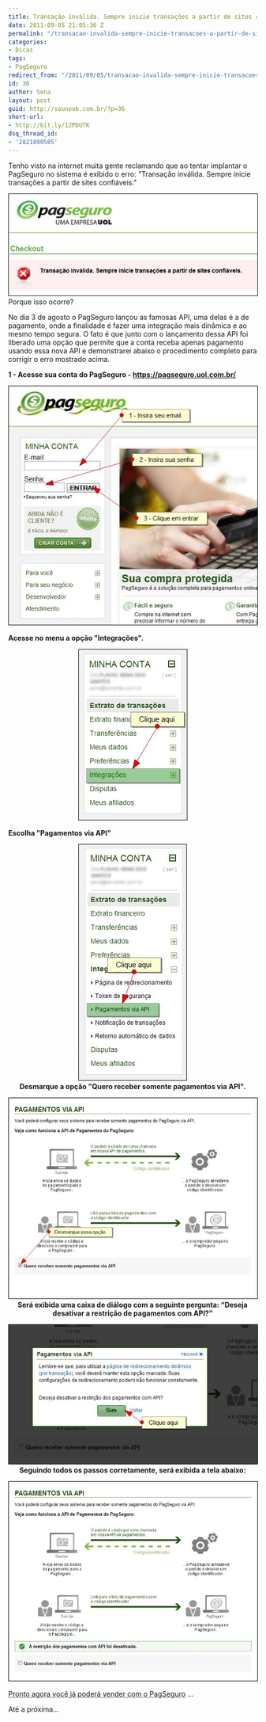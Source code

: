 ```yaml
---
title: Transação inválida. Sempre inicie transações a partir de sites confiáveis.
date: 2011-09-05 21:05:36 Z
permalink: "/transacao-invalida-sempre-inicie-transacoes-a-partir-de-sites-confiaveis/"
categories:
- Dicas
tags:
- PagSeguro
redirect_from: "/2011/09/05/transacao-invalida-sempre-inicie-transacoes-a-partir-de-sites-confiaveis/"
id: 36
author: Sena
layout: post
guid: http://sounoob.com.br/?p=36
short-url:
- http://bit.ly/12PDUTK
dsq_thread_id:
- '2821890585'
---
```


<p style="text-align: left;">
  Tenho visto na internet muita gente reclamando que ao tentar implantar o PagSeguro no sistema é exibido o erro: "Transação inválida. Sempre inicie transações a partir de sites confiáveis."<!--more-->
</p>

<p style="text-align: left;">
  <img class="aligncenter" style="border: 1px solid black;" title="Transação inválida. Sempre inicie transações a partir de sites confiáveis." src="./assets/uploads/2011/09/Transacao-invalida.-Sempre-inicie-transacoes-a-partir-de-sites-confiaveis..jpg" alt="Transação inválida. Sempre inicie transações a partir de sites confiáveis." /><br /> Porque isso ocorre?
</p>

No dia 3 de agosto o PagSeguro lançou as famosas API, uma delas é a de pagamento, onde a finalidade é fazer uma integração mais dinâmica e ao mesmo tempo segura. O fato é que junto com o lançamento dessa API foi liberado uma opção que permite que a conta receba apenas pagamento usando essa nova API e demonstrarei abaixo o procedimento completo para corrigir o erro mostrado acima.

<p style="text-align: left;">
  <strong>1 - Acesse sua conta do PagSeguro - <a href="https://pagseguro.uol.com.br/">https://pagseguro.uol.com.br/</a></strong>
</p>

<p style="text-align: center;">
  <img class="aligncenter" style="border: 1px solid black;" title="Tela de Login do PagSeguro" src="./assets/uploads/2011/09/PagSeguro-FazendoLogin.jpg" alt="Tela de Login do PagSeguro" />
</p>

<p style="text-align: left;">
  <strong>Acesse no menu a opção "Integrações".</strong>
</p>

<p style="text-align: center;">
  <img class="aligncenter" style="border: 1px solid black;" title="Menu - integrações" src="./assets/uploads/2011/09/MenuIntegracoes.jpg" alt="Menu - integrações"  />
</p>

<p style="text-align: left;">
  <strong>Escolha "Pagamentos via API"</strong>
</p>

<p style="text-align: center;">
  <img class="aligncenter" style="border: 1px solid black;" title="Menu - Integrações - Pagamento Via API" src="./assets/uploads/2011/09/MenuIntegracoes_PagamentoViaAPI.jpg" alt="Menu - Integrações - Pagamento Via API" /><br /> <strong>Desmarque a opção "Quero receber somente pagamentos via API".</strong>
</p>

<p style="text-align: center;">
  <img class="aligncenter" style="border: 1px solid black;" title="Quero receber somente pagamentos via API" src="./assets/uploads/2011/09/desmarcarOpcaoDeReceberSomentePagamentosViaAPI.jpg" alt="Quero receber somente pagamentos via API" /><br /> <strong>Será exibida uma caixa de diálogo com a seguinte pergunta: “Deseja desativar a restrição de pagamentos com API?”</strong>
</p>

<p style="text-align: center;">
  <img class="aligncenter" style="border: 1px solid black;" title="Deseja desativar a restrição dos pagamentos com API?" src="./assets/uploads/2011/09/confirmarDesmarcarOpcaoDeReceberSomentePagamentosViaAPI.jpg" alt="Deseja desativar a restrição dos pagamentos com API?" /><strong>Seguindo todos os passos corretamente, será exibida a tela abaixo:<br /> </strong>
</p>

<p style="text-align: center;">
  <img class="aligncenter" style="border: 1px solid black;" title="A restrição dos pagamentos com API foi desativada" src="./assets/uploads/2011/09/opcaoDeReceberSomentePagamentosViaAPIDesativada.jpg" alt="A restrição dos pagamentos com API foi desativada" />
</p>

<acronym title="claro se não tiver algum outro problema">Pronto agora você já poderá vender com o PagSeguro</acronym> …

Até a próxima…